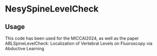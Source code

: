 # NesySpineLevelCheck
## Usage
This code has been used for the MICCAI2024, as well as the paper ABLSpineLevelCheck: Localization of Vertebral
Levels on Fluoroscopy via Abductive Learning

